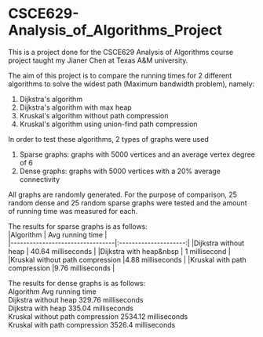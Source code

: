 # CSCE629-Analysis_of_Algorithms_Project

This is a project done for the CSCE629 Analysis of Algorithms course project taught my Jianer Chen at Texas A&M university.

The aim of this project is to compare the running times for 2 different algorithms to solve the widest path (Maximum bandwidth problem), namely:
1. Dijkstra's algorithm
2. Dijkstra's algorithm with max heap
3. Kruskal's algorithm without path compression
4. Kruskal's algorithm using union-find path compression

In order to test these algorithms, 2 types of graphs were used
1. Sparse graphs: graphs with 5000 vertices and an average vertex degree of 6
2. Dense graphs: graphs with 5000 vertices with a 20% average connectivity

All graphs are randomly generated. For the purpose of comparison, 25 random dense and 25 random sparse graphs were tested and the amount of running time was measured for each.

The results for sparse graphs is as follows:  
|Algorithm	                      | Avg running time      |  
|---------------------------------|:---------------------:|
|Dijkstra without heap	          |  40.64 milliseconds   |
|Dijkstra with heap&nbsp	        |      1 millisecond    |
|Kruskal without path compression	|4.88 milliseconds      |
|Kruskal with path compression 	  |9.76 milliseconds      |

The results for dense graphs is as follows:  
Algorithm	                           Avg running time  
Dijkstra without heap	              329.76 milliseconds  
Dijkstra with heap	                335.04 milliseconds  
Kruskal without path compression	  2534.12 milliseconds  
Kruskal with path compression	      3526.4 milliseconds  

